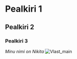 # Pealkiri 1
## Pealkiri 2
### Pealkiri 3

*Minu nimi on Nikita*
![Vlast_main](https://github.com/user-attachments/assets/9bd65221-daab-486f-990d-ce1e06397343)
